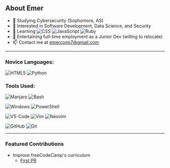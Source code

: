 ## About Emer

- 🔭 Studying Cybersecurity (Sophomore, AS)
- 👀 Interested in Software Development, Data Science, and Security
- 🌱 Learning ![CSS](https://img.shields.io/badge/-CSS3-000000?style=flat&logo=CSS3&logoColor=2965f1) ![JavaScript](https://img.shields.io/badge/-JavaScript-000000?style=flat&logo=javascript&logoColor=f7ff1e) ![Ruby](https://img.shields.io/badge/-Ruby-000000?style=flat&logo=Ruby&logoColor=a91401)
- 💼 Entertaining full-time employment as a Junior Dev (willing to relocate)
- 📫 Contact me at emerconn7@gmail.com

---

### Novice Languages:

![HTML5](https://img.shields.io/badge/-HTML5-000000?style=flat&logo=HTML5&logoColor=e34f26)
![Python](https://img.shields.io/badge/-Python-000000?style=flat&logo=Python&logoColor=3776ab)

### Tools Used:

![Manjaro](https://img.shields.io/badge/-Manjaro-000000?style=flat&logo=Manjaro&logoColor=35bf5c)
![Bash](https://img.shields.io/badge/-Bash-000000?style=flat&logo=GNU-Bash&logoColor=4eaa25)

![Windows](https://img.shields.io/badge/-Windows-000000?style=flat&logo=Windows&logoColor=0078d6)
![PowerShell](https://img.shields.io/badge/-PowerShell-000000?style=flat&logo=PowerShell&logoColor=5391fe)

![VS-Code](https://img.shields.io/badge/-VS%20Code-000000?style=flat&logo=Visual-Studio-Code&logoColor=007aCC)
![Vim](https://img.shields.io/badge/-Vim-000000?style=flat&logo=Vim&logoColor=019733)
![Neovim](https://img.shields.io/badge/-Neovim-000000?style=flat&logo=Neovim&logoColor=57a143)


![GitHub](https://img.shields.io/badge/-GitHub-000000?style=flat&logo=GitHub&logoColor=ffffff)
![Git](https://img.shields.io/badge/-Git-000000?style=flat&logo=Git&logoColor=f05032)

---

### Featured Contributions

- Improve freeCodeCamp's curriculum
  - [First PR](https://github.com/freeCodeCamp/freeCodeCamp/pull/41422)
